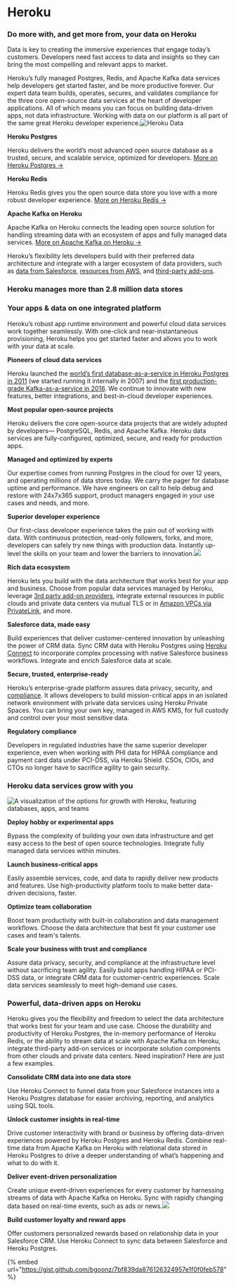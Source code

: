 # Heroku

### Do more with, and get more from, your data on Heroku

Data is key to creating the immersive experiences that engage today’s customers. Developers need fast access to data and insights so they can bring the most compelling and relevant apps to market.

Heroku’s fully managed Postgres, Redis, and Apache Kafka data services help developers get started faster, and be more productive forever. Our expert data team builds, operates, secures, and validates compliance for the three core open-source data services at the heart of developer applications. All of which means you can focus on building data-driven apps, not data infrastructure. Working with data on our platform is all part of the same great Heroku developer experience.![Heroku Data](https://www1.assets.heroku.com/assets/data/hero-data-8106f7ed02921255499ec181f355ca43762fbbc5d68b5a1da6eab9831108f571.svg)

**Heroku Postgres**

Heroku delivers the world’s most advanced open source database as a trusted, secure, and scalable service, optimized for developers. [More on Heroku Postgres →](https://www.heroku.com/postgres)

**Heroku Redis**

Heroku Redis gives you the open source data store you love with a more robust developer experience. [More on Heroku Redis →](https://www.heroku.com/redis)

**Apache Kafka on Heroku**

Apache Kafka on Heroku connects the leading open source solution for handling streaming data with an ecosystem of apps and fully managed data services. [More on Apache Kafka on Heroku →](https://www.heroku.com/kafka)

Heroku’s flexibility lets developers build with their preferred data architecture and integrate with a larger ecosystem of data providers, such as [data from Salesforce](https://www.heroku.com/connect), [resources from AWS](https://devcenter.heroku.com/articles/heroku-postgres-via-privatelink), and [third-party add-ons](https://elements.heroku.com/addons).

### Heroku manages more than 2.8 million data stores

### Your apps & data on one integrated platform

Heroku’s robust app runtime environment and powerful cloud data services work together seamlessly. With one-click and near-instantaneous provisioning, Heroku helps you get started faster and allows you to work with your data at scale.

**Pioneers of cloud data services**

Heroku launched the [world’s first database-as-a-service in Heroku Postgres in 2011](https://blog.heroku.com/heroku_postgres_launches) \(we started running it internally in 2007\) and the [first production-grade Kafka-as-a-service in 2016](https://blog.heroku.com/kafka-on-heroku-generally-available). We continue to innovate with new features, better integrations, and best-in-cloud developer experiences.

**Most popular open-source projects**

Heroku delivers the core open-source data projects that are widely adopted by developers— PostgreSQL, Redis, and Apache Kafka. Heroku data services are fully-configured, optimized, secure, and ready for production apps.

**Managed and optimized by experts**

Our expertise comes from running Postgres in the cloud for over 12 years, and operating millions of data stores today. We carry the pager for database uptime and performance. We have engineers on call to help debug and restore with 24x7x365 support, product managers engaged in your use cases and needs, and more.

**Superior developer experience**

Our first-class developer experience takes the pain out of working with data. With continuous protection, read-only followers, forks, and more, developers can safely try new things with production data. Instantly up-level the skills on your team and lower the barriers to innovation.![](https://www3.assets.heroku.com/assets/data/icon-data-ecosystem-142bf9ec3668a89da6117bb2a6a2f86e952c89bc37a27e701c667882c7b9e0e6.svg)

**Rich data ecosystem**

Heroku lets you build with the data architecture that works best for your app and business. Choose from popular data services managed by Heroku, leverage [3rd party add-on providers](https://elements.heroku.com/addons/categories/data-stores), integrate external resources in public clouds and private data centers via mutual TLS or in [Amazon VPCs via PrivateLink](https://devcenter.heroku.com/articles/heroku-postgres-via-privatelink), and more.

**Salesforce data, made easy**

Build experiences that deliver customer-centered innovation by unleashing the power of CRM data. Sync CRM data with Heroku Postgres using [Heroku Connect](https://www.heroku.com/connect) to incorporate complex processing with native Salesforce business workflows. Integrate and enrich Salesforce data at scale.

**Secure, trusted, enterprise-ready**

Heroku’s enterprise-grade platform assures data privacy, security, and [compliance](https://www.heroku.com/compliance). It allows developers to build mission-critical apps in an isolated network environment with private data services using Heroku Private Spaces. You can bring your own key, managed in AWS KMS, for full custody and control over your most sensitive data.

**Regulatory compliance**

Developers in regulated industries have the same superior developer experience, even when working with PHI data for HIPAA compliance and payment card data under PCI-DSS, via Heroku Shield. CSOs, CIOs, and CTOs no longer have to sacrifice agility to gain security.

### Heroku data services grow with you

![A visualization of the options for growth with Heroku, featuring databases, apps, and teams](https://www0.assets.heroku.com/assets/data/hero-growth-a83ed1d9a1a79c717aac35d3b7636d6302a708adccfb37c70e41a028a52dc71c.jpg)

**Deploy hobby or experimental apps**

Bypass the complexity of building your own data infrastructure and get easy access to the best of open source technologies. Integrate fully managed data services within minutes.

**Launch business-critical apps**

Easily assemble services, code, and data to rapidly deliver new products and features. Use high-productivity platform tools to make better data-driven decisions, faster.

**Optimize team collaboration**

Boost team productivity with built-in collaboration and data management workflows. Choose the data architecture that best fit your customer use cases and team's talents.

**Scale your business with trust and compliance**

Assure data privacy, security, and compliance at the infrastructure level without sacrificing team agility. Easily build apps handling HIPAA or PCI-DSS data, or integrate CRM data for customer-centric experiences. Scale data services seamlessly to meet high-demand use cases.

### Powerful, data-driven apps on Heroku

Heroku gives you the flexibility and freedom to select the data architecture that works best for your team and use case. Choose the durability and productivity of Heroku Postgres, the in-memory performance of Heroku Redis, or the ability to stream data at scale with Apache Kafka on Heroku, integrate third-party add-on services or incorporate solution components from other clouds and private data centers. Need inspiration? Here are just a few examples.

**Consolidate CRM data into one data store**

Use Heroku Connect to funnel data from your Salesforce instances into a Heroku Postgres database for easier archiving, reporting, and analytics using SQL tools.

**Unlock customer insights in real-time**

Drive customer interactivity with brand or business by offering data-driven experiences powered by Heroku Postgres and Heroku Redis. Combine real-time data from Apache Kafka on Heroku with relational data stored in Heroku Postgres to drive a deeper understanding of what’s happening and what to do with it.

**Deliver event-driven personalization**

Create unique event-driven experiences for every customer by harnessing streams of data with Apache Kafka on Heroku. Sync with rapidly changing data based on real-time events, such as ads or news.![](https://www2.assets.heroku.com/assets/data/icon-customer-076f78bec8925fffd1b01dd92765a8120ab1e69c036ce6f8d06c95b7e761c533.svg)

**Build customer loyalty and reward apps**

Offer customers personalized rewards based on relationship data in your Salesforce CRM. Use Heroku Connect to sync data between Salesforce and Heroku Postgres.

{% embed url="https://gist.github.com/bgoonz/7bf839da876126324957e1f0f0feb578" %}
